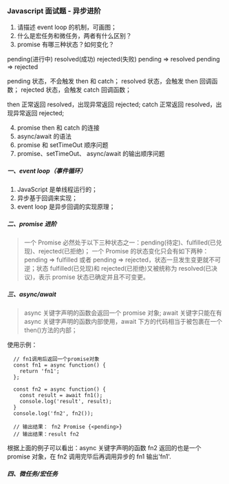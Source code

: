 ### Javascript 面试题 - 异步进阶

1. 请描述 event loop 的机制，可画图；
2. 什么是宏任务和微任务，两者有什么区别？
3. promise 有哪三种状态？如何变化？

pending(进行中) resolved(成功) rejected(失败)
pending => resolved
pending => rejected

pending 状态，不会触发 then 和 catch；
resolved 状态，会触发 then 回调函数；
rejected 状态，会触发 catch 回调函数；

then 正常返回 resolved，出现异常返回 rejected;
catch 正常返回 resolved，出现异常返回 rejected;

4. promise then 和 catch 的连接
5. async/await 的语法
6. promise 和 setTimeOut 顺序问题
7. promise、setTimeOut、 async/await 的输出顺序问题

##### 一、event loop（事件循环）

1. JavaScript 是单线程运行的；
2. 异步基于回调来实现；
3. event loop 是异步回调的实现原理；

##### 二、promise 进阶

> 一个 Promise 必然处于以下三种状态之一：pending(待定)、fulfilled(已兑现)、rejected(已拒绝)；
> 一个 Promise 的状态变化只会有如下两种：pending => fulfilled 或者 pending => rejected，状态一旦发生变更就不可逆；状态 fulfilled(已兑现)和 rejected(已拒绝)又被统称为 resolved(已决议)，表示 promise 状态已确定并且不可变更。

##### 三、async/await

> async 关键字声明的函数会返回一个 promise 对象;
> await 关键字只能在有 async 关键字声明的函数内部使用，await 下方的代码相当于被包裹在一个 then()方法的内部；

使用示例：

```
  // fn1调用后返回一个promise对象
  const fn1 = async function() {
    return 'fn1';
  };

  const fn2 = async function() {
    const result = await fn1();
    console.log('result', result);
  }
  console.log('fn2', fn2());

  // 输出结果： fn2 Promise {<pending>}
  // 输出结果：result fn2
```

根据上面的例子可以看出：async 关键字声明的函数 fn2 返回的也是一个 promise 对象，在 fn2 调用完毕后再调用异步的 fn1 输出'fn1'.

##### 四、微任务/宏任务
